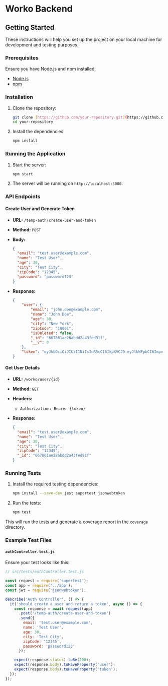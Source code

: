 # Worko Backend

## Getting Started

These instructions will help you set up the project on your local machine for development and testing purposes.

### Prerequisites

Ensure you have Node.js and npm installed.

- [Node.js](https://nodejs.org/)
- [npm](https://www.npmjs.com/)

### Installation

1. Clone the repository:

    ```bash
    git clone [https://github.com/your-repository.git](https://github.com/KinhaNisha/worko-backend.git)
    cd your-repository
    ```

2. Install the dependencies:

    ```bash
    npm install
    ```

### Running the Application

1. Start the server:

    ```bash
    npm start
    ```

2. The server will be running on `http://localhost:3000`.

### API Endpoints

#### Create User and Generate Token

- **URL:** `/temp-auth/create-user-and-token`
- **Method:** `POST`
- **Body:**

    ```json
    {
      "email": "test.user@example.com",
      "name": "Test User",
      "age": 30,
      "city": "Test City",
      "zipCode": "12345",
      "password": "password123"
    }
    ```

- **Response:**

    ```json
    {
        "user": {
            "email": "john.doe@example.com",
            "name": "John Doe",
            "age": 30,
            "city": "New York",
            "zipCode": "10001",
            "isDeleted": false,
            "_id": "667861ae28abdd2a43fed91f",
            "__v": 0
        },
        "token": "eyJhbGciOiJIUzI1NiIsInR5cCI6IkpXVCJ9.eyJlbWFpbCI6ImpvaG4uZG9lQGV4YW1wbGUuY29tIiwiaWF0IjoxNzE5MTY1MzU4LCJleHAiOjE3MTkxNjg5NTh9.g259ZMZu9ot8Y7Yg3C7r-q4rV2BS-xbJqzEjLz6GY9E"
    }
    ```

#### Get User Details

- **URL:** `/worko/user/{id}`
- **Method:** `GET`
- **Headers:**
  - `Authorization: Bearer {token}`

- **Response:**

    ```json
    {
      "email": "test.user@example.com",
      "name": "Test User",
      "age": 30,
      "city": "Test City",
      "zipCode": "12345",
      "_id": "667861ae28abdd2a43fed91f"
    }
    ```

### Running Tests

1. Install the required testing dependencies:

    ```bash
    npm install --save-dev jest supertest jsonwebtoken
    ```

2. Run the tests:

    ```bash
    npm test
    ```

This will run the tests and generate a coverage report in the `coverage` directory.

### Example Test Files

#### `authController.test.js`

Ensure your test looks like this:

```javascript
// src/tests/authController.test.js

const request = require('supertest');
const app = require('../app');
const jwt = require('jsonwebtoken');

describe('Auth Controller', () => {
  it('should create a user and return a token', async () => {
    const response = await request(app)
      .post('/temp-auth/create-user-and-token')
      .send({
        email: 'test.user@example.com',
        name: 'Test User',
        age: 30,
        city: 'Test City',
        zipCode: '12345',
        password: 'password123'
      });

    expect(response.status).toBe(200);
    expect(response.body).toHaveProperty('user');
    expect(response.body).toHaveProperty('token');
  });
});
